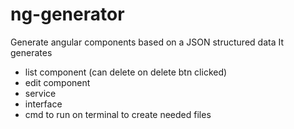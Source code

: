 # ng-generator
Generate angular components based on a JSON structured data
It generates
- list component (can delete on delete btn clicked)
- edit component
- service
- interface
- cmd to run on terminal to create needed files
